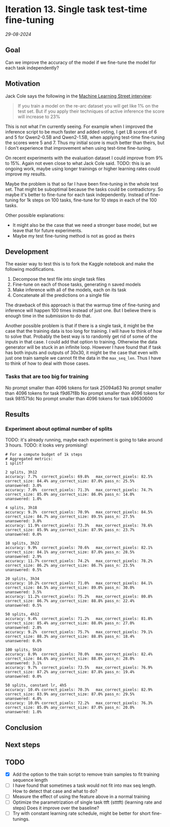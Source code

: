 # Iteration 13. Single task test-time fine-tuning

_29-08-2024_

## Goal

Can we improve the accuracy of the model if we fine-tune the model for each task independently?

## Motivation

Jack Cole says the following in the [Machine Learning Street interview](https://youtu.be/jSAT_RuJ_Cg?si=8TuDOeS2ip1YMSyv&t=6452):

> If you train a model on the re-arc dataset you will get like 1% on the test set. But if you apply their
> techniques of active inference the score will increase to 23%

This is not what I'm currently seeing. For example when I improved the inference script to be much
faster and added voting, I get LB scores of 6 and 5 for Qwen2-0.5B and Qwen2-1.5B, when applying test-time fine-tuning the scores were 5 and 7.
Thus my initial score is much better than theirs, but I don't experience that improvement when using
test-time fine-tuning.

On recent experiments with the evaluation dataset I could improve from 9% to 15%. Again not even close to what Jack Cole said.
TODO: this is an ongoing work, maybe using longer trainings or higher learning rates could improve my results.

Maybe the problem is that so far I have been fine-tuning in the whole test set. That might be suboptimal because
the tasks could be contradictory. So maybe it's better to fine-tune for each task independently. Instead of fine-tuning for 1k steps on 100 tasks, fine-tune for 10 steps in each of the 100 tasks.

Other possible explanations:

- It might also be the case that we need a stronger base model, but we leave that for future experiments.
- Maybe my test fine-tuning method is not as good as theirs

## Development

The easier way to test this is to fork the Kaggle notebook and make the following modifications.

1. Decompose the test file into single task files
2. Fine-tune on each of those tasks, generating n saved models
3. Make inference with all of the models, each on its task
4. Concatenate all the predictions on a single file

The drawback of this approach is that the warmup time of fine-tuning and inference will happen 100 times
instead of just one. But I believe there is enough time in the submission to do that.

Another possible problem is that if there is a single task, it might be the case that the training data
is too long for training. I will have to think of how to solve that. Probably the best way is to randomly
get rid of some of the inputs in that case. I could add that option to training. Otherwise the data generator
will be stuck in an infinite loop.
However I have found that if task has both inputs and outputs of 30x30, it might be the case that even
with just one train sample we cannot fit the data in the `max_seq_len`. Thus I have to think of how
to deal with those cases.

### Tasks that are too big for training

No prompt smaller than 4096 tokens for task 25094a63
No prompt smaller than 4096 tokens for task f9d67f8b
No prompt smaller than 4096 tokens for task 981571dc
No prompt smaller than 4096 tokens for task b9630600

## Results

### Experiment about optimal number of splits

TODO: it's already running, maybe each experiment is going to take around 3 hours.
TODO: it looks very promising!

```
# For a compute budget of 1k steps
# Aggregated metrics:
1 split?

2 splits, 3h12
accuracy: 7.7%	correct_pixels: 69.8%	max_correct_pixels: 82.5%	correct_size: 84.4%	any_correct_size: 87.0%	pass_n: 25.5%	unanswered: 3.0%
accuracy: 7.0%	correct_pixels: 71.3%	max_correct_pixels: 74.7%	correct_size: 85.0%	any_correct_size: 86.0%	pass_n: 14.0%	unanswered: 1.0%

4 splits, 3h18
accuracy: 9.3%	correct_pixels: 70.9%	max_correct_pixels: 84.5%	correct_size: 84.7%	any_correct_size: 89.5%	pass_n: 27.5%	unanswered: 3.8%
accuracy: 11.9%	correct_pixels: 73.3%	max_correct_pixels: 78.6%	correct_size: 85.9%	any_correct_size: 87.9%	pass_n: 23.7%	unanswered: 0.0%

10 splits, 3h22
accuracy: 9.9%	correct_pixels: 70.6%	max_correct_pixels: 82.1%	correct_size: 84.1%	any_correct_size: 87.0%	pass_n: 28.5%	unanswered: 2.9%
accuracy: 11.7%	correct_pixels: 74.2%	max_correct_pixels: 78.2%	correct_size: 86.2%	any_correct_size: 86.7%	pass_n: 23.5%	unanswered: 0.5%

20 splits, 3h34
accuracy: 10.2%	correct_pixels: 71.0%	max_correct_pixels: 84.1%	correct_size: 84.5%	any_correct_size: 89.0%	pass_n: 30.0%	unanswered: 3.5%
accuracy: 11.2%	correct_pixels: 75.2%	max_correct_pixels: 80.8%	correct_size: 86.7%	any_correct_size: 88.8%	pass_n: 22.4%	unanswered: 0.5%

50 splits, 4h12
accuracy: 9.4%	correct_pixels: 71.2%	max_correct_pixels: 81.8%	correct_size: 85.4%	any_correct_size: 88.0%	pass_n: 27.0%	unanswered: 2.8%
accuracy: 9.2%	correct_pixels: 75.7%	max_correct_pixels: 79.1%	correct_size: 88.3%	any_correct_size: 88.8%	pass_n: 18.4%	unanswered: 0.0%

100 splits, 5h10
accuracy: 8.9%	correct_pixels: 70.0%	max_correct_pixels: 82.4%	correct_size: 84.6%	any_correct_size: 88.0%	pass_n: 28.0%	unanswered: 3.1%
accuracy: 9.7%	correct_pixels: 73.5%	max_correct_pixels: 76.9%	correct_size: 87.2%	any_correct_size: 87.8%	pass_n: 19.4%	unanswered: 0.0%

50 splits, constant lr, 4h5
accuracy: 10.4%	correct_pixels: 70.3%	max_correct_pixels: 82.9%	correct_size: 83.9%	any_correct_size: 87.0%	pass_n: 29.5%	unanswered: 4.0%
accuracy: 10.0%	correct_pixels: 72.2%	max_correct_pixels: 76.3%	correct_size: 85.0%	any_correct_size: 87.0%	pass_n: 20.0%	unanswered: 1.0%
```

## Conclusion

## Next steps

## TODO

- [x] Add the option to the train script to remove train samples to fit training sequence length
- [ ] I have found that sometimes a task would not fit into max seq length. How to detect that case and what to do?
- [ ] Measure the effect of using the feature above in a normal training
- [ ] Optimize the parametrization of single task ttft (stttft) (learning rate and steps) Does it improve over the baseline?
- [ ] Try with constant learning rate schedule, might be better for short fine-tunings.
